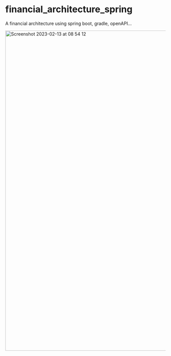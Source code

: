# financial_architecture_spring
A financial architecture using spring boot, gradle, openAPI...

<img width="1007" alt="Screenshot 2023-02-13 at 08 54 12" src="https://user-images.githubusercontent.com/43884336/218451356-77321290-f47b-49af-83ec-ab68b0a8bf0d.png">
